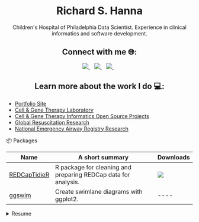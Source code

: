 <h1 align='center'>
Richard S. Hanna
</h1>

<p align='center'>
Children's Hospital of Philadelphia Data Scientist. Experience in clinical informatics and software development.
</p>

<h2 align='center'>
Connect with me 🌐:
</h2>

<p align='center'>
  
  <a href="https://www.linkedin.com/in/richard-hanna-ms-0164162a/">
    <img src="https://img.shields.io/badge/linkedin-%230077B5.svg?&style=for-the-badge&logo=linkedin&logoColor=white" />
  </a>&nbsp;&nbsp;
   <a href="https://twitter.com/EighthBlunder">
    <img src="https://img.shields.io/badge/X-000000?style=for-the-badge&logo=x&logoColor=white" />
  </a>&nbsp;&nbsp;
  <a href="[https://twitter.com/EighthBlunder](https://github.com/rsh52)">
    <img src="https://img.shields.io/badge/GitHub-100000?style=for-the-badge&logo=github&logoColor=white" />
  </a>&nbsp;&nbsp;
  
</p>

<h2 align='center'>
Learn more about the work I do 💻: 
</h2>
  
- [Portfolio Site](https://www.richardshanna.com/)
- [Cell & Gene Therapy Laboratory](https://www.chop.edu/centers-programs/cell-and-gene-therapy-laboratory)
- [Cell & Gene Therapy Informatics Open Source Projects](https://github.com/CHOP-CGTDataOps)
- [Global Resuscitation Research](https://www.pedires-q.org/)
- [National Emergency Airway Registry Research](https://near4kids.research.chop.edu/)

📦 Packages

| Name                 | A short summary                              |  Downloads |
| -------------------- | -------------------------------------------- | --------- |
| [REDCapTidieR](https://github.com/CHOP-CGTInformatics/REDCapTidieR) | R package for cleaning and preparing REDCap data for analysis. | [![](https://cranlogs.r-pkg.org/badges/grand-total/REDCapTidieR)](https://cran.r-project.org/package=REDCapTidieR) |
| [ggswim](https://github.com/CHOP-CGTInformatics/ggswim)   | Create swimlane diagrams with ggplot2. | ---- |

<details>
  <summary>Resume</summary>
  
 #### Education

- **M.S., Biomedical Engineering**
  - *Drexel University*, Philadelphia, PA (2015)

- **Graduate Certificate in Engineering Management**
  - *Drexel University*, Philadelphia, PA (2013)

- **B.S., Mechanical Engineering**
  - *Drexel University*, Philadelphia, PA (2010)

----

#### Experience

- **Data Scientist II**
   - *Children’s Hospital of Philadelphia - Cell & Gene Therapy Laboratory*, Philadelphia, PA (Present - 2021)

- **Data Analyst & Programmer**
   - *Children’s Hospital of Philadelphia - Department of Anesthesiology & Critical Care Medicine*, Philadelphia, PA (2021 - 2019)

- **Research Project Engineer**
   - *Children’s Hospital of Philadelphia - Department of Anesthesiology & Critical Care Medicine*, Philadelphia, PA (2019 - 2017)

- **Project Engineer**
   - *GS Medical USA*, King of Prussia, PA (2017 - 2017)

- **Associate Project Engineer**
   - *GS Medical USA*, King of Prussia, PA (2017 - 2015)

- **Biomechanics Engineering Researcher**
   - *Children’s Hospital of Philadelphia - Center for Injury Research & Prevention*, Philadelphia, PA (2015 - 2014)

----

#### Skills & Certifications

- AWS Solutions Architect
- FE/EIT Certified by NCEES
- R
- REDCap
- SQL
- AWS
- Linux
- Python
- MATLAB

</details>
